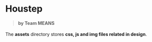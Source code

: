 # Houstep
> #### by Team MEANS

The **assets** directory stores **css, js and img files related in design**.